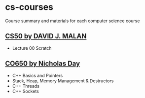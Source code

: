 # cs-courses
Course summary and materials for each computer science course

## [CS50 by DAVID J. MALAN](https://www.youtube.com/watch?v=8mAITcNt710)

- Lecture 00 Scratch

## [CO650 by Nicholas Day](https://www.youtube.com/playlist?list=PL9HfA4ZKbzimKyvquT1MZ2x9d6UHjFNFA)

- C++ Basics and Pointers
- Stack, Heap, Memory Management & Destructors
- C++ Threads
- C++ Sockets
